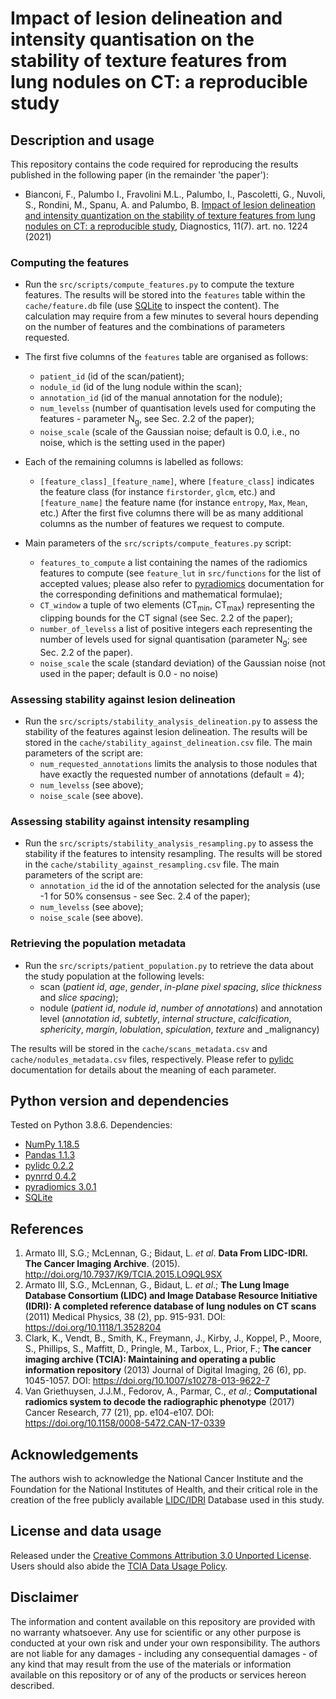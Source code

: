 # Impact of lesion delineation and intensity quantisation on the stability of texture features from lung nodules on CT: a reproducible study

## Description and usage

This repository contains the code required for reproducing the results published in the following paper (in the remainder 'the paper'):
* Bianconi, F., Palumbo I., Fravolini M.L., Palumbo, I., Pascoletti, G., Nuvoli, S., Rondini, M., Spanu, A. and Palumbo, B. [Impact of lesion delineation and intensity quantization on the stability of texture features from lung nodules on CT: a reproducible study](https://www.mdpi.com/2075-4418/11/7/1224), Diagnostics, 11(7). art. no. 1224 (2021)

### Computing the features
* Run the `src/scripts/compute_features.py` to compute the texture features. The results will be stored into the `features` table within the `cache/feature.db` file (use [SQLite](https://www.sqlite.org/index.html) to inspect the content). The calculation may require from a few minutes to several hours depending on the number of features and the combinations of parameters requested.

* The first five columns of the `features` table are organised as follows:
  - `patient_id` (id of the scan/patient);
  - `nodule_id` (id of the lung nodule within the scan);
  - `annotation_id` (id of the manual annotation for the nodule);
  - `num_levelss` (number of quantisation levels used for computing the features - parameter N<sub>g</sub>, see Sec. 2.2 of the paper);
  - `noise_scale` (scale of the Gaussian noise; default is 0.0, i.e., no noise, which is the setting used in the paper)

* Each of the remaining columns is labelled as follows:
  - `[feature_class]_[feature_name]`, where `[feature_class]` indicates the feature class (for instance `firstorder`, `glcm`, etc.) and `[feature_name]` the feature name (for instance `entropy`, `Max`, `Mean`, etc.) After the first five columns there will be as many additional columns as the number of features we request to compute.

* Main parameters of the `src/scripts/compute_features.py` script:
  - `features_to_compute` a list containing the names of the radiomics features to compute (see `feature_lut` in `src/functions` for the list of accepted values; please also refer to [pyradiomics](https://pyradiomics.readthedocs.io/en/latest/) documentation for the corresponding definitions and mathematical formulae);
  - `CT_window` a tuple of two elements (CT<sub>min</sub>, CT<sub>max</sub>) representing the clipping bounds for the CT signal (see Sec. 2.2 of the paper);
  - `number_of_levelss` a list of positive integers each representing the number of levels used for signal quantisation (parameter N<sub>g</sub>; see Sec. 2.2 of the paper).
  - `noise_scale` the scale (standard deviation) of the Gaussian noise (not used in the paper; default is 0.0 - no noise)

### Assessing stability against lesion delineation

* Run the `src/scripts/stability_analysis_delineation.py` to assess the stability of the features against lesion delineation. The results will be stored in the `cache/stability_against_delineation.csv` file. The main parameters of the script are:
  - `num_requested_annotations` limits the analysis to those nodules that have exactly the requested number of annotations (default = 4);
  - `num_levelss` (see above);
  - `noise_scale` (see above).

### Assessing stability against intensity resampling

* Run the `src/scripts/stability_analysis_resampling.py` to assess the stability if the features to intensity resampling. The results will be stored in the `cache/stability_against_resampling.csv` file. The main parameters of the script are:
  - `annotation_id` the id of the annotation selected for the analysis (use -1 for 50% consensus - see Sec. 2.4 of the paper);
  - `num_levelss` (see above);
  - `noise_scale` (see above).

### Retrieving the population metadata

* Run the `src/scripts/patient_population.py` to retrieve the data about the study population at the following levels:
  - scan (_patient id_, _age_, _gender_, _in-plane pixel spacing_, _slice thickness_ and _slice spacing_);
  - nodule (_patient id_, _nodule id_, _number of annotations_) and annotation level (_annotation id_, _subtetly_, _internal structure_, _calcification_, _sphericity_, _margin_, _lobulation_, _spiculation_, _texture_ and _malignancy)

The results will be stored in the `cache/scans_metadata.csv` and `cache/nodules_metadata.csv` files, respectively. Please refer to [pylidc](https://pylidc.github.io/) documentation for details about the meaning of each parameter.  

## Python version and dependencies
Tested on Python 3.8.6. Dependencies:
* [NumPy 1.18.5](https://numpy.org/)
* [Pandas 1.1.3](https://pandas.pydata.org/)
* [pylidc 0.2.2](https://pylidc.github.io/)
* [pynrrd 0.4.2](https://pypi.org/project/pynrrd/)
* [pyradiomics 3.0.1](https://pyradiomics.readthedocs.io/en/latest/)
* [SQLite](https://www.sqlite.org/)



## References
1.  Armato III, S.G.; McLennan, G.; Bidaut, L. _et al_. __Data From LIDC-IDRI. The Cancer Imaging Archive__. (2015).  http://doi.org/10.7937/K9/TCIA.2015.LO9QL9SX
1. Armato III, S.G., McLennan, G., Bidaut, L. _et al_.; __The Lung Image Database Consortium (LIDC) and Image Database Resource Initiative (IDRI): A completed reference database of lung nodules on CT scans__ (2011) Medical Physics, 38 (2), pp. 915-931. DOI: https://doi.org/10.1118/1.3528204
1. Clark, K., Vendt, B., Smith, K., Freymann, J., Kirby, J., Koppel, P., Moore, S., Phillips, S., Maffitt, D., Pringle, M., Tarbox, L., Prior, F.; __The cancer imaging archive (TCIA): Maintaining and operating a public information repository__
(2013) Journal of Digital Imaging, 26 (6), pp. 1045-1057. DOI: https://doi.org/10.1007/s10278-013-9622-7
1. Van Griethuysen, J.J.M., Fedorov, A., Parmar, C.,  _et al_.; __Computational radiomics system to decode the radiographic phenotype__ (2017) Cancer Research, 77 (21), pp. e104-e107. DOI: https://doi.org/10.1158/0008-5472.CAN-17-0339

## Acknowledgements
The authors wish to acknowledge the National Cancer Institute and the Foundation for the National Institutes of Health, and their critical role in the creation of the free publicly available [LIDC/IDRI](http://doi.org/10.7937/K9/TCIA.2015.LO9QL9SX) Database used in this study.

## License and data usage
Released under the [Creative Commons Attribution 3.0 Unported License](https://creativecommons.org/licenses/by/3.0/). Users should also abide the [TCIA Data Usage Policy](https://wiki.cancerimagingarchive.net/display/Public/Data+Usage+Policies+and+Restrictions).  

## Disclaimer
The information and content available on this repository are provided with no warranty whatsoever. Any use for scientific or any other purpose is conducted at your own risk and under your own responsibility. The authors are not liable for any damages - including any consequential damages - of any kind that may result from the use of the materials or information available on this repository or of any of the products or services hereon described.
